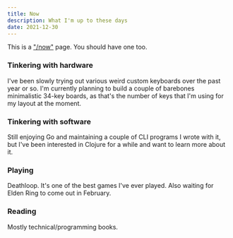 ```yaml
---
title: Now
description: What I'm up to these days
date: 2021-12-30
---
```


This is a ["/now"](https://nownownow.com/about) page. You should have one too.

### Tinkering with hardware

I've been slowly trying out various weird custom keyboards over the past year or
so. I'm currently planning to build a couple of barebones minimalistic 34-key
boards, as that's the number of keys that I'm using for my layout at the moment.

### Tinkering with software

Still enjoying Go and maintaining a couple of CLI programs I wrote with it, but
I've been interested in Clojure for a while and want to learn more about it.

### Playing

Deathloop. It's one of the best games I've ever played. Also waiting for Elden
Ring to come out in February.

### Reading

Mostly technical/programming books.

